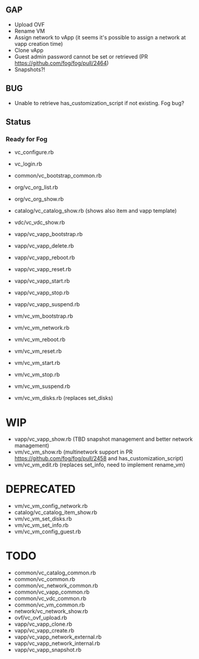 ## GAP

* Upload OVF
* Rename VM
* Assign network to vApp (it seems it's possible to assign a network at vapp creation time)
* Clone vApp
* Guest admin password cannot be set or retrieved (PR https://github.com/fog/fog/pull/2464)
* Snapshots?!

## BUG

* Unable to retrieve has_customization_script if not existing. Fog bug?

## Status

### Ready for Fog

* vc_configure.rb
* vc_login.rb

* common/vc_bootstrap_common.rb

* org/vc_org_list.rb
* org/vc_org_show.rb

* catalog/vc_catalog_show.rb (shows also item and vapp template)

* vdc/vc_vdc_show.rb

* vapp/vc_vapp_bootstrap.rb
* vapp/vc_vapp_delete.rb
* vapp/vc_vapp_reboot.rb
* vapp/vc_vapp_reset.rb
* vapp/vc_vapp_start.rb
* vapp/vc_vapp_stop.rb
* vapp/vc_vapp_suspend.rb

* vm/vc_vm_bootstrap.rb
* vm/vc_vm_network.rb
* vm/vc_vm_reboot.rb
* vm/vc_vm_reset.rb
* vm/vc_vm_start.rb
* vm/vc_vm_stop.rb
* vm/vc_vm_suspend.rb

* vm/vc_vm_disks.rb (replaces set_disks)

# WIP

* vapp/vc_vapp_show.rb (TBD snapshot management and better network management)
* vm/vc_vm_show.rb (multinetwork support in PR https://github.com/fog/fog/pull/2458 and has_customization_script)
* vm/vc_vm_edit.rb (replaces set_info, need to implement rename_vm)

# DEPRECATED

* vm/vc_vm_config_network.rb
* catalog/vc_catalog_item_show.rb
* vm/vc_vm_set_disks.rb
* vm/vc_vm_set_info.rb
* vm/vc_vm_config_guest.rb

# TODO

* common/vc_catalog_common.rb
* common/vc_common.rb
* common/vc_network_common.rb
* common/vc_vapp_common.rb
* common/vc_vdc_common.rb
* common/vc_vm_common.rb
* network/vc_network_show.rb
* ovf/vc_ovf_upload.rb
* vapp/vc_vapp_clone.rb
* vapp/vc_vapp_create.rb
* vapp/vc_vapp_network_external.rb
* vapp/vc_vapp_network_internal.rb
* vapp/vc_vapp_snapshot.rb
